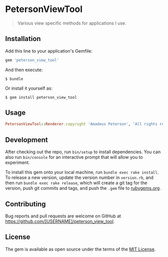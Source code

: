 # PetersonViewTool

> Various view specific methods for applications I use.

## Installation

Add this line to your application's Gemfile:

```ruby
gem 'peterson_view_tool'
```

And then execute:

    $ bundle

Or install it yourself as:

    $ gem install peterson_view_tool

## Usage

```ruby
PetersonViewTool::Renderer.copyright 'Amadeus Peterson', 'All rights reserved'
```

## Development

After checking out the repo, run `bin/setup` to install dependencies. You can also run `bin/console` for an interactive prompt that will allow you to experiment.

To install this gem onto your local machine, run `bundle exec rake install`. To release a new version, update the version number in `version.rb`, and then run `bundle exec rake release`, which will create a git tag for the version, push git commits and tags, and push the `.gem` file to [rubygems.org](https://rubygems.org).

## Contributing

Bug reports and pull requests are welcome on GitHub at https://github.com/[USERNAME]/peterson_view_tool.


## License

The gem is available as open source under the terms of the [MIT License](http://opensource.org/licenses/MIT).

